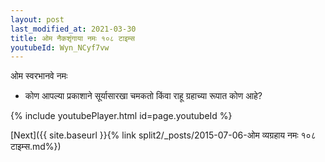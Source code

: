 ```yaml
---
layout: post
last_modified_at: 2021-03-30
title: ओम नैकशृंगाया नमः १०८ टाइम्स
youtubeId: Wyn_NCyf7vw
---
```

 
 
 ओम स्वरभानवे नमः  
 
 -  कोण आपल्या प्रकाशाने सूर्यासारखा चमकतो किंवा राहू ग्रहाच्या रूपात कोण आहे? 
 
  
 
  
 
 
 
 
 
 


{% include youtubePlayer.html id=page.youtubeId %}
 
[Next]({{ site.baseurl }}{% link  split2/_posts/2015-07-06-ओम व्यग्रहाय नमः १०८ टाइम्स.md%})
 
